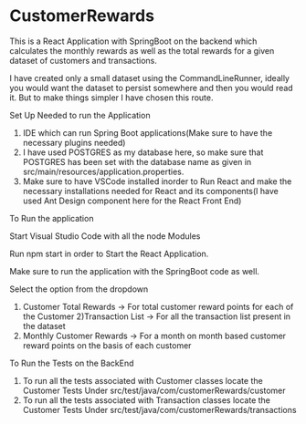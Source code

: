 # CustomerRewards


This is a React Application with SpringBoot on the backend which calculates the monthly rewards as well as the total rewards for a given dataset of customers and transactions.


I have created only a small dataset using the CommandLineRunner, ideally you would want the dataset to persist somewhere and then you would read it. But to make things simpler I have chosen this route.

Set Up Needed to run the Application

1) IDE which can run Spring Boot applications(Make sure to have the necessary plugins needed)
2) I have used POSTGRES as my database here, so make sure that POSTGRES has been set with the database name as given in src/main/resources/application.properties.
3) Make sure to have VSCode installed inorder to Run React and make the necessary installations needed for React and its components(I have used Ant Design component here for the React Front End)



To Run the application

Start Visual Studio Code with all the node Modules

Run npm start in order to Start the React Application.

Make sure to run the application with the SpringBoot code as well.

Select the option from the dropdown

1) Customer Total Rewards -> For total customer reward points for each of the Customer
2)Transaction List -> For all the transaction list present in the dataset
3) Monthly Customer Rewards -> For a month on month based customer reward points on the basis of each customer
  


To Run the Tests on the BackEnd

1) To run all the tests associated with Customer classes locate the Customer Tests Under src/test/java/com/customerRewards/customer
2) To run all the tests associated with Transaction classes locate the Customer Tests Under src/test/java/com/customerRewards/transactions
  
